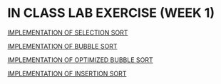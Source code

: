 # IN CLASS LAB EXERCISE (WEEK 1)


[IMPLEMENTATION OF SELECTION SORT](https://github.com/kumudh-ranasinghe/c--/blob/a670a252c949ccb295e863fd36ca66cd1ce7d7a3/quicksort.cpp)

[IMPLEMENTATION OF BUBBLE SORT](https://github.com/kumudh-ranasinghe/DSA/blob/ee9a38bca9da834ce3cb48e85566429222098e79/LAB%201/bubblesort.cpp)

[IMPLEMENTATION OF OPTIMIZED BUBBLE SORT](https://github.com/kumudh-ranasinghe/c--/blob/a670a252c949ccb295e863fd36ca66cd1ce7d7a3/quicksort.cpp)

[IMPLEMENTATION OF INSERTION SORT](https://github.com/kumudh-ranasinghe/DSA/blob/725318e5700b641afe5f4292ff98d86fafc5be77/LAB%201/insertionsort.cpp)
